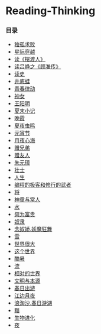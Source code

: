 <style>
  .page-header>a{display:none;}
  .site-footer{display:none;}
</style>
# Reading-Thinking
### 目录
+ [独孤求败](独孤求败.md)
+ [星际穿越](星际穿越.md)
+ [读《摆渡人》](读《摆渡人》有感.md)
+ [读吕峥之《顾准传》](读吕峥之《顾准传》.md)
+ [读史](读史.md)
+ [井底蛙](井底蛙.md)
+ [青春律动](青春律动.md)
+ [神女](神女.md)
+ [王阳明](王阳明.md)
+ [夏末小记](夏末小记.md)
+ [晚霞](晚霞.md)
+ [夏夜虫鸣](夏夜虫鸣.md)
+ [元宵节](元宵节.md)
+ [月夜心海](月夜心海.md)
+ [赠兄弟](赠兄弟.md)
+ [赠友人](赠友人.md)
+ [朱元璋](朱元璋.md)
+ [壮士](壮士.md)
+ [人生](人生.md)
+ [编程的极客和修行的武者](编程的极客和修行的武者.md)
+ [将](大将军.md)
+ [神童与常人](神童与常人.md)
+ [水](水.md)
+ [何为富贵](富贵.md)
+ [奴隶](奴隶.md)
+ [念奴娇.妖魔狂舞](妖魔狂舞.md)
+ [雪](雪.md)
+ [世界很大](世界很大.md)
+ [这个世界](这个世界.md)
+ [酷暑](酷暑.md)
+ [流](流.md)
+ [相对的世界](相对的世界.md)
+ [文明与本源](文明与本源.md)
+ [春日出游](春日出游.md)
+ [江边月夜](江边月夜.md)
+ [浪淘沙.春日游湖](春日游湖.md)
+ [黯](黯.md)
+ [生物进化](生物进化.md)
+ [夜](夜.md)

